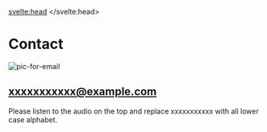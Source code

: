 <svelte:head>
	<title>Contact</title>
</svelte:head>

<script>
    import AudioClip from '$lib/components/AudioClip.svelte'
    import { pictureAssetsURL } from '$lib/config.js';
</script>

# Contact
![pic-for-email]({pictureAssetsURL}pic-for-email.jpg)

## xxxxxxxxxxx@example.com
<AudioClip fileName="replace.mp3" />

Please listen to the audio on the top and replace xxxxxxxxxxx with all lower case alphabet.